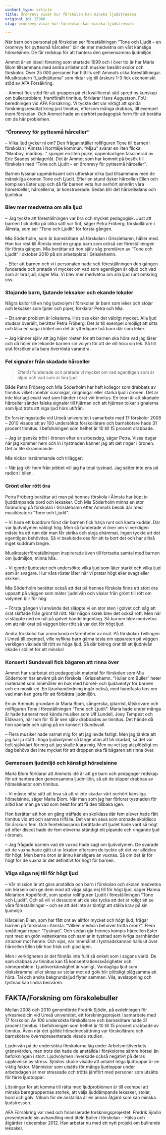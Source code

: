 ```yaml
---
content_type: article
title: Öronrevy visar hur förskolan kan minska ljudstressen
original_id: 15908
slug: oronrevy-visar-hur-forskolan-kan-minska-ljudstressen

---
```


När barn och personal på förskolan ser föreställningen ”Tone och Ljudit – en öronrevy för pyttesmå hårceller” blir de mer medvetna om vårt känsliga hörselsinne. De får redskap för att hantera den gemensamma ljudmiljön.

Ammot är en ideell förening som startade 1999 och i över tio år har Maria Blom tillsammans med andra artister och musiker besökt skolor och förskolor. Över 25 000 personer har hittills sett Ammots olika föreställningar. Musikteatern “Ljudhjältarna” som riktar sig till årskurs 1-3 fick ekonomiskt stöd av AFA Försäkring.

– Ammot fick stöd för att gruppen på ett kvalificerat sätt spred ny kunskap om bullerproblem, framförallt tinnitus, förklarar Hans Augustson, FoU-beredningen vid AFA Försäkring. Vi tyckte det var viktigt att sprida forskningsresultat kring just tinnitus, eftersom många drabbas, till exempel inom förskolan. Och Ammot hade en oerhört pedagogisk form för att berätta om de här problemen.

### “Öronrevy för pyttesmå hårceller”

– Vilka ljud tycker ni om? Den frågan ställer rollfiguren Tone till barnen i förskolan i Älmsta i Norrtälje kommun. “Mjau” svarar en liten flicka. “Manboy, manboy…” sjunger en liten pojke, uppenbarligen fascinerad av Eric Saades schlagerlåt. Det är Ammot som har kommit på besök till förskolan med “Tone och Ljudit – en öronrevy för pyttesmå hårceller”.

Barnen lyssnar uppmärksamt och utforskar olika ljud tillsammans med de mänskliga öronen Tone och Ljudit. Efter en stund dyker hårcellen Ellen och kompisen Ester upp och då får barnen veta hur oerhört sinnrikt våra hörselceller, hårcellerna, är konstruerade. Sedan blir det hårcellsdans och ljudlekar.

### Blev mer medvetna om alla ljud

– Jag tyckte att föreställningen var bra och mycket pedagogisk. Just att barnen fick delta på olika sätt var fint, säger Petra Fröberg, förskollärare i Älmsta, som ser “Tone och Ljudit” för första gången.

Mia Söderholm, som är barnskötare på förskolan i Grisslehamn, håller med. Hon har rest till Älmsta med en grupp barn som också ser föreställningen för första gången. Mia berättar att hon själv såg premiären av “Tone och Ljudit” i oktober 2010 på sin arbetsplats i Grisslehamn.

– Efter att barnen och vi i personalen hade sett föreställningen den gången funderade och pratade vi mycket om vad som egentligen är oljud och vad som är bra ljud, säger Mia. Vi blev mer medvetna om alla ljud runt omkring oss.

### Stojande barn, tjutande leksaker och ekande lokaler

Några källor till en hög ljudvolym i förskolan är barn som leker och stojar och leksaker som tjuter och piper, förklarar Petra och Mia.

– Ett annat problem är lokalerna. Hos oss ekar det väldigt mycket. Alla ljud studsar överallt, berättar Petra Fröberg. Det är till exempel omöjligt att sitta och läsa en saga i köket om det är ytterligare två barn där som leker.

– Jag känner själv att jag höjer rösten för att barnen ska höra vad jag läser och då höjer de lekande barnen sin volym för att de vill höra sin lek. Så till slut försöker alla bara överrösta varandra.

### Fel signaler från skadade hårceller

> Efteråt funderade och pratade vi mycket om vad egentligen som är oljud och vad som är bra ljud

Både Petra Fröberg och Mia Söderholm har haft kollegor som drabbats av tinnitus vilket innebär susningar, ringningar eller starka ljud i öronen. Det är inte klarlagt exakt vad som händer i örat vid tinnitus. En teori är att skadade hårceller sänder falska signaler till hjärnan och att hjärnan tolkar signalerna som ljud trots att inga ljud hörs utifrån.

En forskningsstudie vid Umeå universitet i samarbete med 17 förskolor 2008 – 2010 visade att av 100 undersökta förskollärare och barnskötare hade 31 procent tinnitus. I befolkningen som helhet är 10 till 15 procent drabbade.

– Jag är ganska trött i öronen efter en arbetsdag, säger Petra. Vissa dagar när jag kommer hem och in i tystnaden känner jag att det ringer i öronen. Det är lite skrämmande.

Mia nickar instämmande och tillägger:

– När jag kör hem från jobbet vill jag ha total tystnad. Jag sätter inte ens på radion i bilen.

### Grönt eller rött öra

Petra Fröberg berättar att man på hennes förskola i Älmsta har köpt in ljuddämpande bord och leksaker. Och Mia Söderholm minns en stor förändring på förskolan i Grisslehamn efter Ammots besök där med musikteatern “Tone och Ljudit”.

– Vi hade ett kuddrum förut där barnen fick härja runt och kasta kuddar. Där var ljudvolymen väldigt hög. Men så funderade vi över om vi verkligen måste ha ett rum där man får skrika och stoja ohämmat. Ingen tyckte att det egentligen behövdes. Så vi beslutade oss för att ta bort det och har alltså inget kuddrum längre.

Musikteaterföreställningen inspirerade även till fortsatta samtal med barnen om ljudmiljön, minns Mia.

– Vi gjorde ljudtester och undersökte vilka ljud som låter starkt och vilka ljud som är svagare. Hur våra röster låter när vi pratar högt eller svagt eller skriker.

Mia Söderholm berättar också att det på hennes förskola finns ett stort öra uppsatt på väggen som mäter ljudnivån och växlar från grönt till rött om volymen blir för hög.

– Första gången vi använde det släppte vi en stor sten i golvet och såg att örat skiftade från grönt till rött. När någon skrek blev det också rött. Men när vi släppte ned en nål på golvet hände ingenting. Så barnen blev medvetna om att när örat på väggen blev rött så var det för högt ljud.

Andra förskolor har annorlunda erfarenheter av örat. På förskolan Tvillingen i Umeå till exempel, ville nyfikna barn gärna testa om apparaten på väggen verkligen växlade till rött av höga ljud. Så där bidrog örat till att ljudnivån ökade i stället för att minska!

### Konsert i Sundsvall fick bägaren att rinna över

Ammot har utarbetat ett pedagogiskt material för förskolan som Mia Söderholm har använt på sin förskola i Grisslehamn. “Huller om Buller” heter materialet som innehåller en bok med hörsel- och ljudäventyr för barnen och en musik-cd. En lärarhandledning ingår också, med handfasta tips om vad man kan göra för att förbättra ljudmiljön.

En av Ammots grundare är Maria Blom, sångerska, gitarrist, låtskrivare och rollfiguren Tone i föreställningen “Tone och Ljudit”. Maria hade under många år hade turnerat med kända musiker som Ulf Lundell, Joey Tempest och Eldkvarn, när hon för 15 år sen själv drabbades av tinnitus. Det hände då hon spelade och sjöng på en konsert i Sundsvall.

– Flera musiker hade varnat mig för att jag levde farligt. Men jag tänkte att jag har ju stått i höga ljudvolymer så länge utan att bli skadad, så det var helt självklart för mig att jag skulle klara mig. Men nu vet jag att plötsligt en dag behövs det inte mycket för att droppen ska få bägaren att rinna över.

### Gemensam ljudmiljö och känsligt hörselsinne

Maria Blom förklarar att Ammots idé är att ge barn och pedagoger redskap för att hantera den gemensamma ljudmiljön, så att de slipper drabbas av hörselskador som tinnitus.

– Vi måste hitta sätt att leva så att vi inte skadar vårt oerhört känsliga hörselsinne, säger Maria Blom. När man som jag har förlorat tystnaden för alltid kan man ge vad som helst för att få den tillbaka igen.

Hon berättar att hon en gång träffade en skolklass där fem elever hade fått tinnitus vid ett och samma tillfälle. Det var en sexa som ordnade skoldisco för årskurs fem. Och femteklassarna berättade att ljudet hade varit så högt att efter discot hade de fem eleverna ständigt ett pipande och ringande ljud i öronen.

– Jag frågade barnen vad de vuxna hade sagt om ljudvolymen. De svarade att de vuxna hade gått ut ur lokalen eftersom de tyckte att det var alldeles för högt. Men barns öron är ännu känsligare än vuxnas. Så om det är för högt för de vuxna är det definitivt för högt för barnen.

### Våga säga nej till för högt ljud

– Vår mission är att göra anställda och barn i förskolan och skolan medvetna om hörseln och ge dem mod att våga säga nej till för högt ljud, säger Hanna Melanton Appelfeldt, som spelar rollfiguren Ljudit i föreställningen “Tone och Ljudit”. Och så vill vi dessutom att de ska tycka att det är roligt att se våra föreställningar – och se att det inte är töntigt att ställa krav på sin ljudmiljö

Hårcellen Ellen, som har fått ont av alltför mycket och högt ljud, frågar barnen på förskolan i Älmsta: “Vilken medicin behöver trötta öron?”. Flera småttingar ropar: “Tystnad”. Och sedan går hennes kompis hårcellen Ester runt med en grön vattenkanna och samlar in tystnad som ivriga barnhänder sträcker mot henne. Och vips, när innehållet i tystnadskannan hälls ut över hårcellen Ellen blir hon frisk och glad igen.

Men i verkligheten är det förstås inte fullt så enkelt som i sagans värld. De som drabbas av tinnitus kan få koncentrationssvårigheter och sömnproblem. Ljudöverkänslighet är vanligt. Vardagliga ljud som diskskrammel eller skrap av stolar mot ett golv blir plötsligt plågsamma att höra. Tal och andra bakgrundsljud flyter samman. Vila, avslappning och tystnad kan lindra besvären.

FAKTA/Forskning om förskolebuller
---------------------------------

Mellan 2008 och 2010 genomförde Fredrik Sjödin, på avdelningen för yrkesmedicin vid Umeå universitet, ett forskningsprojekt i samarbete med 17 förskolor. Av 100 undersökta förskollärare och barnskötare hade 31 procent tinnitus. I befolkningen som helhet är 10 till 15 procent drabbade av tinnitus. Även när det gällde hörselnedsättning var förskollärare och barnskötare överrepresenterade visade studien.

Ljudnivån på de undersökta förskolorna låg under Arbetsmiljöverkets gränsvärden, men trots det hade de anställda i förskolorna sämre hörsel än befolkningen i stort. Ljudvolymen inverkade också negativt på deras upplevelse av stress. Sjödins studie visade att antalet höga ljudtoppar är en viktig faktor. Människor som utsätts för många ljudtoppar under arbetsdagen är mer stressade och trötta jämfört med personer som utsätts för färre ljudtoppar.

Lösningar för att komma till rätta med ljudproblemen är till exempel att minska barngruppernas storlek, att välja ljuddämpande leksaker, stolar, bord och golv. Vilrum för de anställda är en annan åtgärd som kan minska ljudstressen.

AFA Försäkring var med och finansierade forskningsprojektet. Fredrik Sjödin presenterade sin avhandling med titeln Buller i förskolan – Hälsa och åtgärder i december 2012. Han arbetar nu med ett nytt projekt om bullrande leksaker.

